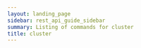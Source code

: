 ```yaml
---
layout: landing_page
sidebar: rest_api_guide_sidebar
summary: Listing of commands for cluster
title: cluster
---
```

